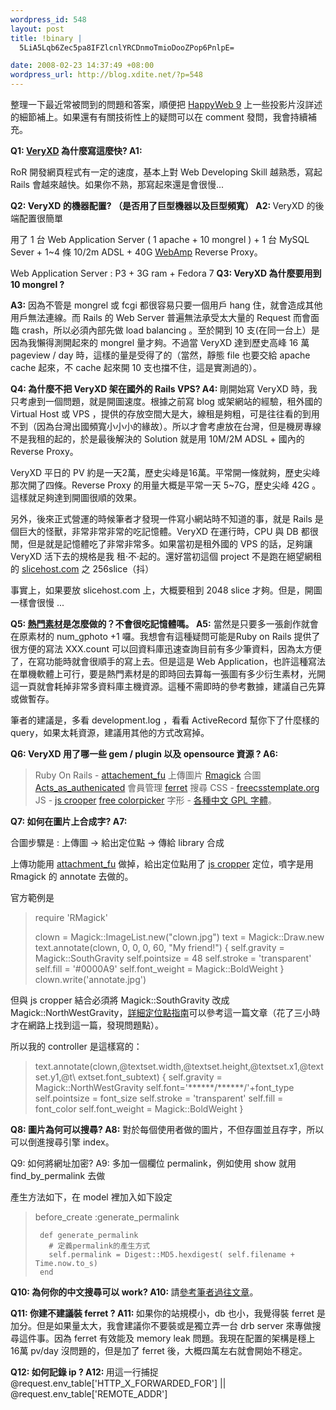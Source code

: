 ```yaml
--- 
wordpress_id: 548
layout: post
title: !binary |
  5LiA5Lqb6Zec5pa8IFZlcnlYRCDnmoTmioDooZPop6PnlpE=

date: 2008-02-23 14:37:49 +08:00
wordpress_url: http://blog.xdite.net/?p=548
---
```

整理一下最近常被問到的問題和答案，順便把 <a href="http://blog.xdite.net/?p=543">HappyWeb 9</a> 上一些投影片沒詳述的細節補上。如果還有有關技術性上的疑問可以在 comment 發問，我會持續補充。

<strong>Q1: <a href="http://veryxd.net/">VeryXD</a> 為什麼寫這麼快?
A1:</strong>

RoR 開發網頁程式有一定的速度，基本上對 Web Developing Skill 越熟悉，寫起 Rails 會越來越快。如果你不熟，那寫起來還是會很慢...

<strong>Q2: VeryXD 的機器配置? （是否用了巨型機器以及巨型頻寬）
A2: </strong>
VeryXD 的後端配置很簡單

用了 1 台 Web Application Server ( 1 apache + 10 mongrel ) + 1 台 MySQL Sever + 1~4 條 10/2m ADSL + 40G <a href="http://webamp.giga.net.tw/">WebAmp</a> Reverse Proxy。

Web Application Server : P3 + 3G ram + Fedora 7
<strong>
Q3: VeryXD 為什麼要用到 10 mongrel ?

A3:</strong> 
因為不管是 mongrel 或 fcgi 都很容易只要一個用戶 hang 住，就會造成其他用戶無法連線。而 Rails 的 Web Server 普遍無法承受太大量的 Request 而會面臨 crash，所以必須內部先做 load balancing 。至於開到 10 支(在同一台上）是因為我懶得測開起來的 mongrel 量才夠。不過當 VeryXD 達到歷史高峰 16 萬 pageview / day 時，這樣的量是受得了的（當然，靜態 file 也要交給 apache cache 起來，不 cache 起來開 10 支也擋不住，這是實測過的）。

<strong>Q4: 為什麼不把 VeryXD 架在國外的 Rails VPS?
A4:
</strong>
剛開始寫 VeryXD 時，我只考慮到一個問題，就是開圖速度。根據之前寫 blog 或架網站的經驗，租外國的 Virtual Host 或 VPS ，提供的存放空間大是大，線租是夠粗，可是往往看的到用不到（因為台灣出國頻寬小小小的緣故）。所以才會考慮放在台灣，但是機房專線不是我租的起的，於是最後解決的 Solution 就是用 10M/2M ADSL + 國內的 Reverse Proxy。

VeryXD 平日的 PV 約是一天2萬，歷史尖峰是16萬。平常開一條就夠，歷史尖峰那次開了四條。Reverse Proxy 的用量大概是平常一天 5~7G，歷史尖峰 42G 。這樣就足夠達到開圖很順的效果。

另外，後來正式營運的時候筆者才發現一件寫小網站時不知道的事，就是 Rails 是個巨大的怪獸，非常非常非常的吃記憶體。VeryXD 在運行時，CPU 與 DB 都很閒，但是就是記憶體吃了非常非常多。如果當初是租外國的 VPS 的話，足夠讓 VeryXD 活下去的規格是我 租‧不‧起的。還好當初這個 project 不是跑在絕望網租的 <a href="http://www.slicehost.com/">slicehost.com</a> 之 256slice（抖）

事實上，如果要放 slicehost.com 上，大概要租到 2048 slice 才夠。但是，開圖一樣會很慢 ...

<strong>Q5: <a href="http://veryxd.net/photos/hot">熱門素材</a>是怎麼做的？不會很吃記憶體嗎。
A5:</strong>
當然是只要多一張創作就會在原素材的 num_gphoto +1 囉。我想會有這種疑問可能是Ruby on Rails 提供了很方便的寫法 XXX.count 可以回資料庫迅速查詢目前有多少筆資料，因為太方便了，在寫功能時就會很順手的寫上去。但是這是 Web Application，也許這種寫法在單機軟體上可行，要是熱門素材是的即時回去算每一張圖有多少衍生素材，光開這一頁就會耗掉非常多資料庫主機資源。這種不需即時的參考數據，建議自己先算或做暫存。

筆者的建議是，多看 development.log ，看看 ActiveRecord 幫你下了什麼樣的 query，如果太耗資源，建議用其他的方式改寫掉。

<strong>Q6: VeryXD 用了哪一些 gem / plugin 以及 opensource 資源 ?
A6:</strong>


<blockquote>Ruby On Rails -
<a href="http://clarkware.com/cgi/blosxom/2007/02/24">attachement_fu</a> 上傳圖片 
<a href="http://rmagick.rubyforge.org/">Rmagick</a> 合圖
<a href="http://wiki.rubyonrails.org/rails/pages/Acts_as_authenticated">Acts_as_authenicated</a> 會員管理
<a href="http://projects.jkraemer.net/acts_as_ferret/">ferret</a> 搜尋
CSS -
<a href="http://www.freecsstemplates.org/css-templates/">freecsstemplate.org</a>
JS - 
<a href="http://www.defusion.org.uk/code/javascript-image-cropper-ui-using-prototype-scriptaculous/">js crooper</a>
<a href="http://www.free-color-picker.com/">free colorpicker</a>
字形 -
<a href="http://veryxd.net/veryxd/fonts">各種中文 GPL 字體</a>。</blockquote>


<strong>
Q7: 如何在圖片上合成字?
A7:</strong>

合圖步驟是 : 上傳圖 -> 給出定位點 -> 傳給 library 合成

上傳功能用 <a href="http://clarkware.com/cgi/blosxom/2007/02/24">attachment_fu</a> 做掉，給出定位點用了 <a href="http://www.defusion.org.uk/code/javascript-image-cropper-ui-using-prototype-scriptaculous">js cropper</a> 定位，噴字是用 Rmagick 的 annotate 去做的。

官方範例是

<blockquote>require 'RMagick'

clown = Magick::ImageList.new("clown.jpg")
text = Magick::Draw.new
text.annotate(clown, 0, 0, 0, 60, "My friend!") {
    self.gravity = Magick::SouthGravity
    self.pointsize = 48
    self.stroke = 'transparent'
    self.fill = '#0000A9'
    self.font_weight = Magick::BoldWeight
    }
clown.write('annotate.jpg')

</blockquote>

但與 js cropper 結合必須將 Magick::SouthGravity 改成 Magick::NorthWestGravity，<a href="http://d.hatena.ne.jp/sesejun/20061210/p1">詳細定位點指南</a>可以參考這一篇文章（花了三小時才在網路上找到這一篇，發現問題點）。

所以我的 controller 是這樣寫的：

<blockquote>
text.annotate(clown,@textset.width,@textset.height,@textset.x1,@textset.y1,@t\
extset.font_subtext)
{
         self.gravity = Magick::NorthWestGravity
         self.font='******/******/'+font_type
         self.pointsize = font_size
         self.stroke = 'transparent'
         self.fill = font_color
         self.font_weight = Magick::BoldWeight
       }</blockquote>

<strong>Q8: 圖片為何可以搜尋?
A8:</strong>
 對於每個使用者做的圖片，不但存圖並且存字，所以可以倒進搜尋引擎 index。

Q9: 如何將網址加密?
A9: 多加一個欄位 permalink，例如使用 show 就用 find_by_permalink 去做

產生方法如下，在 model 裡加入如下設定

<blockquote>

before_create :generate_permalink

     def generate_permalink
       # 定義permalink的產生方式
       self.permalink = Digest::MD5.hexdigest( self.filename + Time.now.to_s)
     end
</blockquote>

<strong>Q10: 為何你的中文搜尋可以 work?
A10: </strong>
請<a href="http://blog.xdite.net/?p=529">參考筆者過往文章</a>。

<strong>Q11: 你建不建議裝 ferret ? 
A11: </strong>
如果你的站規模小，db 也小，我覺得裝 ferret 是加分。但是如果量太大，我會建議你不要裝或是獨立弄一台 drb server 來專做搜尋這件事。因為 ferret 有效能及 memory leak 問題。我現在配置的架構是穩上 16萬 pv/day 沒問題的，但是加了 ferret 後，大概四萬左右就會開始不穩定。

<strong>Q12: 如何記錄 ip ?
A12: </strong>
用這一行捕捉
 @request.env_table['HTTP_X_FORWARDED_FOR'] || @request.env_table['REMOTE_ADDR']
